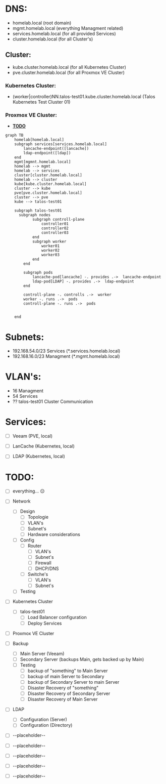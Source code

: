 # DNS:
  - homelab.local (root domain)
  - mgmt.homelab.local (everything Managment related)
  - services.homelab.local (for all provided Services)
  - cluster.homelab.local (for all Cluster's)
## Cluster:
  - kube.cluster.homelab.local (for all Kubernetes Cluster)
  - pve.cluster.homelab.local (for all Proxmox VE Cluster)
### Kubernetes Cluster:
  - (worker|controller)NN.talos-test01.kube.cluster.homelab.local (Talos Kubernetes Test Cluster 01)
### Proxmox VE Cluster:
  - <u>**TODO**</u>

```mermaid
graph TB
    homelab[homelab.local]
    subgraph services[services.homelab.local]
        lancache-endpoint([lancache])
        ldap-endpoint([ldap])
    end
    mgmt[mgmnt.homelab.local]
    homelab --> mgmt
    homelab --> services
    cluster[cluster.homelab.local]
    homelab --> cluster
    kube[kube.cluster.homelab.local]
    cluster --> kube
    pve[pve.cluster.homelab.local]
    cluster --> pve
    kube --> talos-test01

    subgraph talos-test01
      subgraph nodes
            subgraph controll-plane
                controller01
                controller02
                controller03
            end
            subgraph worker
                worker01
                worker02
                worker03
            end 
        end

        subgraph pods
            lancache-pod[lancache] -. provides .->  lancache-endpoint
            ldap-pod[LDAP] -. provides .->  ldap-endpoint
        end 

        controll-plane -. controlls .->  worker
        worker -. runs .->  pods
        controll-plane -. runs .->  pods
        

    end

```


# Subnets:
  - 192.168.54.0/23 Services (*.services.homelab.local)
  - 192.168.16.0/23 Managment (*.mgmt.homelab.local)

# VLAN's:
  - 16 Managment
  - 54 Services
  - ?? talos-test01 Cluster Communication

# Services:

  - [ ] Veeam (PVE, local)
  - [ ] LanCache (Kubernetes, local)
  - [ ] LDAP (Kubernetes, local)



# TODO:
  - [ ] everything... 😐
  - [ ] Network
    - [ ] Design
      - [ ] Topologie
      - [ ] VLAN's
      - [ ] Subnet's
      - [ ] Hardware considerations
    - [ ] Config
      - [ ] Router
        - [ ] VLAN's
        - [ ] Subnet's
        - [ ] Firewall
        - [ ] DHCP/DNS
      - [ ] Switche's
        - [ ] VLAN's
        - [ ] Subnet's
    - [ ] Testing
  - [ ] Kubernetes Cluster
    - [ ] talos-test01
      - [ ] Load Balancer configuration
      - [ ] Deploy Services
  - [ ] Proxmox VE Cluster
  - [ ] Backup
    - [ ] Main Server (Veeam)
    - [ ] Secondary Server (backups Main, gets backed up by Main)
    - [ ] Testing
      - [ ] backup of "something" to Main Server
      - [ ] backup of main Server to Secondary 
      - [ ] backup of Secondary Server to main Server
      - [ ] Disaster Recovery of "something"
      - [ ] Disaster Recovery of Secondary Server
      - [ ] Disaster Recovery of Main Server
  - [ ] LDAP
    - [ ] Configuration (Server)
    - [ ] Configuration (Directory)
  - [ ] --placeholder--
  - [ ] --placeholder--
  - [ ] --placeholder--
  - [ ] --placeholder--
  - [ ] --placeholder--












